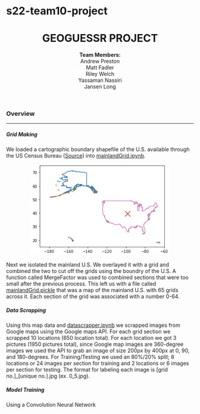 # s22-team10-project
<h1 align='center'> GEOGUESSR PROJECT</h1>
<p align='center'> <strong>Team Members:</strong><br> Andrew Preston<br> Matt Fadler<br> Riley Welch<br> Yassaman Nassiri<br> Jansen Long<p>
<br>

### Overview
---
##### Grid Making
We loaded a cartographic boundary shapefile of the U.S. available through the US Census Bureau ([Source](https://www.census.gov/geographies/mapping-files/time-series/geo/carto-boundary-file.html)) into <ins>mainlandGrid.ipynb</ins>. <p align= 'center'>![Unedited Map](/images/us_all.png)</p> Next we isolated the mainland U.S. We overlayed it with a grid and combined the two to cut off the grids using the boundry of the U.S. A function called MergeFactor was used to combined sections that were too small after the previous process. This left us with a file called <ins>mainlandGrid.pickle</ins> that was a map of the mainland U.S. with 65 grids across it. Each section of the grid was associated with a number 0-64. 

##### Data Scrapping
Using this map data and <ins>datascrapper.ipynb</ins> we scrapped images from Google maps using the Google maps API. For each grid section we scrapped 10 locations (650 location total). For each location we got 3 pictures (1950 pictures total), since Google map images are 360-degree images we used the API to grab an image of size 200px by 400px at 0, 90, and 180-degrees. For Training/Testing we used an 80%/20% split; 8 locations or 24 images per section for training and 2 locations or 6 images per section for testing. The format for labeling each image is [grid no.]_[unique no.].jpg (ex. 0_5.jpg).

##### Model Training




Using a Convolution Neural Network 
